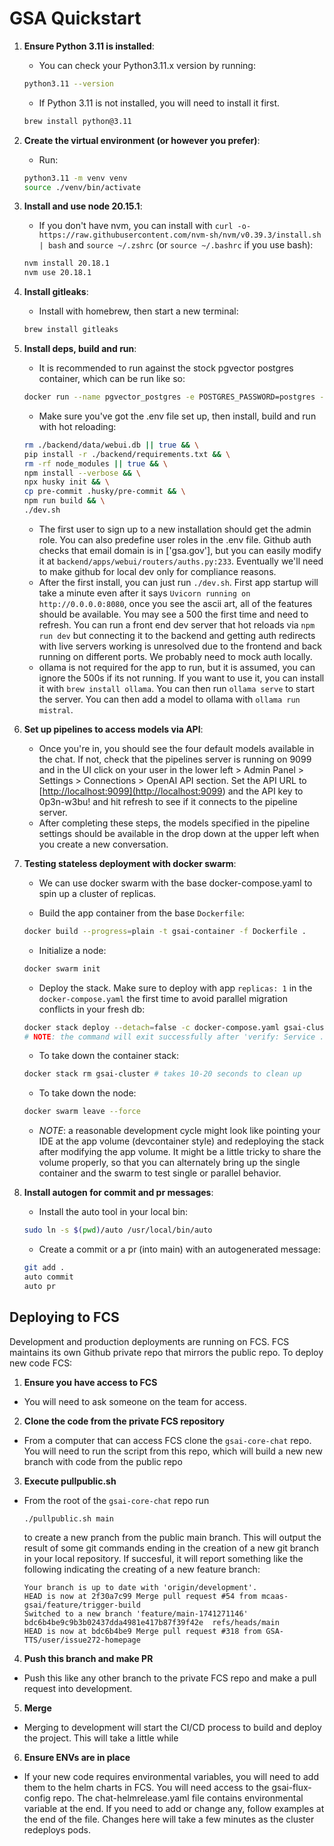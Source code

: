 # GSA Quickstart

1. **Ensure Python 3.11 is installed**:

   - You can check your Python3.11.x version by running:

   ```bash
   python3.11 --version
   ```

   - If Python 3.11 is not installed, you will need to install it first.

   ```bash
   brew install python@3.11
   ```

2. **Create the virtual environment (or however you prefer)**:

   - Run:

   ```bash
   python3.11 -m venv venv
   source ./venv/bin/activate
   ```

3. **Install and use node 20.15.1**:

   - If you don't have nvm, you can install with `curl -o- https://raw.githubusercontent.com/nvm-sh/nvm/v0.39.3/install.sh | bash` and `source ~/.zshrc` (or `source ~/.bashrc` if you use bash):

   ```bash
   nvm install 20.18.1
   nvm use 20.18.1
   ```

4. **Install gitleaks**:

   - Install with homebrew, then start a new terminal:

   ```bash
   brew install gitleaks
   ```

5. **Install deps, build and run**:

   - It is recommended to run against the stock pgvector postgres container, which can be run like so:

   ```bash
   docker run --name pgvector_postgres -e POSTGRES_PASSWORD=postgres -e POSTGRES_DB=postgres -p 5433:5432 pgvector/pgvector:pg15
   ```

   - Make sure you've got the .env file set up, then install, build and run with hot reloading:

   ```bash
   rm ./backend/data/webui.db || true && \
   pip install -r ./backend/requirements.txt && \
   rm -rf node_modules || true && \
   npm install --verbose && \
   npx husky init && \
   cp pre-commit .husky/pre-commit && \
   npm run build && \
   ./dev.sh
   ```

   - The first user to sign up to a new installation should get the admin role. You can also predefine user roles in the .env file. Github auth checks that email domain is in ['gsa.gov'], but you can easily modify it at `backend/apps/webui/routers/auths.py:233`. Eventually we'll need to make github for local dev only for compliance reasons.
   - After the first install, you can just run `./dev.sh`. First app startup will take a minute even after it says `Uvicorn running on http://0.0.0.0:8080`, once you see the ascii art, all of the features should be available. You may see a 500 the first time and need to refresh. You can run a front end dev server that hot reloads via `npm run dev` but connecting it to the backend and getting auth redirects with live servers working is unresolved due to the frontend and back running on different ports. We probably need to mock auth locally.
   - ollama is not required for the app to run, but it is assumed, you can ignore the 500s if its not running. If you want to use it, you can install it with `brew install ollama`. You can then run `ollama serve` to start the server. You can then add a model to ollama with `ollama run mistral`.

6. **Set up pipelines to access models via API**:

   - Once you're in, you should see the four default models available in the chat. If not, check that the pipelines server is running on 9099 and in the UI click on your user in the lower left > Admin Panel > Settings > Connections > OpenAI API section. Set the API URL to [<http://localhost:9099](http://localhost:9099>) and the API key to 0p3n-w3bu! and hit refresh to see if it connects to the pipeline server.
   - After completing these steps, the models specified in the pipeline settings should be available in the drop down at the upper left when you create a new conversation.

7. **Testing stateless deployment with docker swarm**:

   - We can use docker swarm with the base docker-compose.yaml to spin up a cluster of replicas.

   - Build the app container from the base `Dockerfile`:

   ```bash
   docker build --progress=plain -t gsai-container -f Dockerfile .
   ```

   - Initialize a node:

   ```bash
   docker swarm init
   ```

   - Deploy the stack. Make sure to deploy with app `replicas: 1` in the `docker-compose.yaml` the first time to avoid parallel migration conflicts in your fresh db:

   ```bash
   docker stack deploy --detach=false -c docker-compose.yaml gsai-cluster
   # NOTE: the command will exit successfully after 'verify: Service ... converged' at which point, the app should be accessible at http://localhost:8080
   ```

   - To take down the container stack:

   ```bash
   docker stack rm gsai-cluster # takes 10-20 seconds to clean up
   ```

   - To take down the node:

   ```bash
   docker swarm leave --force
   ```

   - _NOTE_: a reasonable development cycle might look like pointing your IDE at the app volume (devcontainer style) and redeploying the stack after modifying the app volume. It might be a little tricky to share the volume properly, so that you can alternately bring up the single container and the swarm to test single or parallel behavior.

8. **Install autogen for commit and pr messages**:

   - Install the auto tool in your local bin:

   ```bash
   sudo ln -s $(pwd)/auto /usr/local/bin/auto
   ```

   - Create a commit or a pr (into main) with an autogenerated message:

   ```bash
   git add .
   auto commit
   auto pr
   ```

## Deploying to FCS

Development and production deployments are running on FCS. FCS maintains its own Github private repo that mirrors the public repo. To deploy new code FCS:

1. **Ensure you have access to FCS**

- You will need to ask someone on the team for access.

2. **Clone the code from the private FCS repository**

- From a computer that can access FCS clone the `gsai-core-chat` repo. You will need to run the script from this repo, which will build a new new branch with code from the public repo

3. **Execute pullpublic.sh**

- From the root of the `gsai-core-chat` repo run

  ```bash
  ./pullpublic.sh main
  ```

  to create a new pranch from the public main branch. This will output the result of some git commands ending in the creation of a new git branch in your local repository. If succesful, it will report something like the following indicating the creating of a new feature branch:

  ```
  Your branch is up to date with 'origin/development'.
  HEAD is now at 2f30a7c99 Merge pull request #54 from mcaas-gsai/feature/trigger-build
  Switched to a new branch 'feature/main-1741271146'
  bdc6b4be9c9b3b02437dda4981e417b87f39f42e	refs/heads/main
  HEAD is now at bdc6b4be9 Merge pull request #318 from GSA-TTS/user/issue272-homepage
  ```

4. **Push this branch and make PR**

- Push this like any other branch to the private FCS repo and make a pull request into development.

5. **Merge**

- Merging to development will start the CI/CD process to build and deploy the project. This will take a little while

6. **Ensure ENVs are in place**

- If your new code requires environmental variables, you will need to add them to the helm charts in FCS. You will need access to the gsai-flux-config repo. The chat-helmrelease.yaml file contains environmental variable at the end. If you need to add or change any, follow examples at the end of the file. Changes here will take a few minutes as the cluster redeploys pods.
